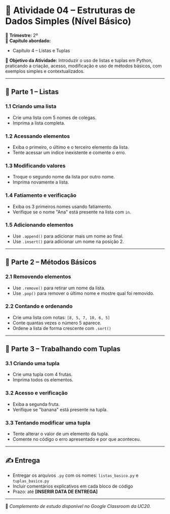 # 🧪 Atividade 04 – Estruturas de Dados Simples (Nível Básico)

📅 **Trimestre:** 2º  
📘 **Capítulo abordado:**  
- Capítulo 4 – Listas e Tuplas

🎯 **Objetivo da Atividade:**
Introduzir o uso de listas e tuplas em Python, praticando a criação, acesso, modificação e uso de métodos básicos, com exemplos simples e contextualizados.

---

## 📘 Parte 1 – Listas

### 1.1 Criando uma lista
- Crie uma lista com 5 nomes de colegas.
- Imprima a lista completa.

### 1.2 Acessando elementos
- Exiba o primeiro, o último e o terceiro elemento da lista.
- Tente acessar um índice inexistente e comente o erro.

### 1.3 Modificando valores
- Troque o segundo nome da lista por outro nome.
- Imprima novamente a lista.

### 1.4 Fatiamento e verificação
- Exiba os 3 primeiros nomes usando fatiamento.
- Verifique se o nome "Ana" está presente na lista com `in`.

### 1.5 Adicionando elementos
- Use `.append()` para adicionar mais um nome ao final.
- Use `.insert()` para adicionar um nome na posição 2.

---

## 📗 Parte 2 – Métodos Básicos

### 2.1 Removendo elementos
- Use `.remove()` para retirar um nome da lista.
- Use `.pop()` para remover o último nome e mostre qual foi removido.

### 2.2 Contando e ordenando
- Crie uma lista com notas: `[8, 5, 7, 10, 6, 5]`
- Conte quantas vezes o número 5 aparece.
- Ordene a lista de forma crescente com `.sort()`

---

## 📙 Parte 3 – Trabalhando com Tuplas

### 3.1 Criando uma tupla
- Crie uma tupla com 4 frutas.
- Imprima todos os elementos.

### 3.2 Acesso e verificação
- Exiba a segunda fruta.
- Verifique se "banana" está presente na tupla.

### 3.3 Tentando modificar uma tupla
- Tente alterar o valor de um elemento da tupla.
- Comente no código o erro apresentado e por que aconteceu.

---

## ✍️ Entrega

- Entregar os arquivos `.py` com os nomes: `listas_basico.py` e `tuplas_basico.py`
- Incluir comentários explicativos em cada bloco de código
- Prazo: até **[INSERIR DATA DE ENTREGA]**

---

🔗 *Complemento de estudo disponível no Google Classroom da UC20.*